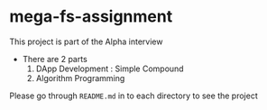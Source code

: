 # mega-fs-assignment

This project is part of the Alpha interview

- There are 2 parts
  1. DApp Development : Simple Compound
  2. Algorithm Programming

Please go through `README.md` in to each directory to see the project
